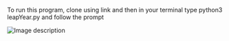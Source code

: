 To run this program, clone using link and then in your terminal type python3 leapYear.py and follow the prompt

![Image description](https://i.imgur.com/MwTKKGH.png)

